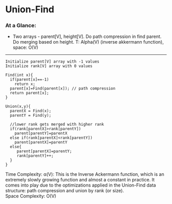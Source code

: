 # Union-Find
### At a Glance: 
* Two arrays - parent[V], height[V]. Do path compression in find parent. Do merging based on height. T: Alpha(V) (inverse akkermann function), space: O(V)
---
```
Initialize parent[V] array with -1 values
Initialize rank[V] array with 0 values

Find(int x){
  if(parent[x]==-1)
    return x;
  parent[x]=Find(parent[x]); // path compression
  return parent[x];
}

Union(x,y){
  parentX = Find(x);
  parentY = Find(y);
  
  //lower rank gets merged with higher rank
  if(rank[parentX]>rank[parentY])
    parent[parentY]=parentX
  else if(rank[parentX]<rank[parentY])
    parent[parentX]=parentY
  else{
     parent[parentX]=parentY;
     rank[parentY]++;
  }
}
```
Time Complexity: α(V): This is the Inverse Ackermann function, which is an extremely slowly growing function and almost a constant in practice. It comes into play due to the optimizations applied in the Union-Find data structure: path compression and union by rank (or size).  
Space Complexity: O(V)
